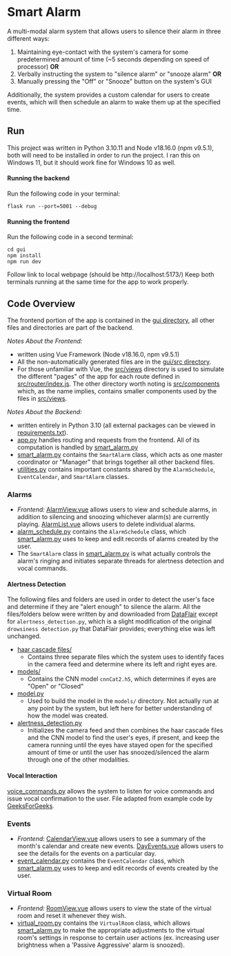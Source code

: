 # Smart Alarm
A multi-modal alarm system that allows users to silence their
alarm in three different ways:
1. Maintaining eye-contact with the system's camera for some
predetermined amount of time (~5 seconds depending on speed 
of processor)
**OR**
2. Verbally instructing the system to "silence alarm" or
"snooze alarm"
**OR**
3. Manually pressing the "Off" or "Snooze" button on the system's GUI

Additionally, the system provides a custom calendar for users to create
events, which will then schedule an alarm to wake them up at the specified time.


## Run
This project was written in Python 3.10.11 and Node v18.16.0 (npm v9.5.1), 
both will need to be installed in order to run the project. I
ran this on Windows 11, but it should work fine for Windows
10 as well. 

#### Running the backend
Run the following code in your terminal:
```
flask run --port=5001 --debug 
```
#### Running the frontend
Run the following code in a second terminal:
```
cd gui
npm install
npm run dev 
```
Follow link to local webpage (should be http://localhost:5173/)
Keep both terminals running at the same time for
the app to work properly. 

## Code Overview
The frontend portion of the app is contained in the 
[gui directory](/gui), all other files and directories are
part of the backend.

*Notes About the Frontend:*
* written using Vue Framework (Node v18.16.0, npm v9.5.1)
* All the non-automatically generated files are in the 
[gui/src directory](/gui/src). 
* For those unfamiliar with Vue, the [src/views](/gui/src/views) directory 
is used to simulate the different "pages" of the app for each route 
defined in [src/router/index.js](/gui/src/router/index.js). The other
directory worth noting is [src/components](/gui/src/components) which, as
the name implies, contains smaller components used by the files in [src/views](/gui/src/views). 

*Notes About the Backend:*
* written entirely in Python 3.10 (all external packages can
be viewed in [requirements.txt](/requirements.txt)).
* [app.py](/app.py) handles routing and requests from the
frontend. All of its computation is handled by [smart_alarm.py](/smart_alarm.py)
* [smart_alarm.py](/smart_alarm.py) contains the `SmartAlarm` class, which
acts as one master coordinator or "Manager" that brings together 
all other backend files.
* [utilities.py](/utilities.py) contains important constants shared
by the `AlarmSchedule`, `EventCalendar`, and `SmartAlarm` classes.

### Alarms
* *Frontend:* [AlarmView.vue](/gui/src/views/AlarmView.vue) allows
users to view and schedule alarms, in addition to silencing and snoozing
whichever alarm(s) are currently playing. [AlarmList.vue](/gui/src/components/AlarmList.vue)
allows users to delete individual alarms.
* [alarm_schedule.py](/alarm_schedule.py) contains the `AlarmSchedule` class,
which [smart_alarm.py](/smart_alarm.py) uses to keep and edit records of
alarms created by the user.
* The `SmartAlarm` class in [smart_alarm.py](/smart_alarm.py) is what actually
controls the alarm's ringing and initiates separate threads for alertness detection
and vocal commands.

#### Alertness Detection
The following files and folders are used in order to detect the 
user's face and determine if they are "alert enough" to silence 
the alarm. All the files/folders below were written by and downloaded
from [DataFlair](https://data-flair.training/blogs/python-project-driver-drowsiness-detection-system/) 
except for `alertness_detection.py`, which is a slight modification of the original
`drowsiness detection.py` that DataFlair provides; everything else was left unchanged.
* [haar cascade files/](/haar%20cascade%20files)
  * Contains three separate files which the system uses to identify
  faces in the camera feed and determine where its left and right eyes
  are.
* [models/](/models)
  * Contains the CNN model `cnnCat2.h5`, which determines if eyes are
  "Open" or "Closed"
* [model.py](/model.py)
  * Used to build the model in the `models/` directory. Not
  actually run at any point by the system, but left here for better
  understanding of how the model was created.
* [alertness_detection.py](/alertness_detection.py)
  * Initializes the camera feed and then combines the haar cascade files 
  and the CNN model to find the user's eyes, if present, and keep the camera
  running until the eyes have stayed open for the specified amount of time or
  until the user has snoozed/silenced the alarm through one of the other modalities.
#### Vocal Interaction
[voice_commands.py](/voice_commands.py) allows the system to listen
for voice commands and issue vocal confirmation to the user. File adapted
from example code by [GeeksForGeeks](https://www.geeksforgeeks.org/python-convert-speech-to-text-and-text-to-speech/).

### Events

* *Frontend:* [CalendarView.vue](/gui/src/views/CalendarView.vue) allows
users to see a summary of the month's calendar and create new events. 
[DayEvents.vue](/gui/src/components/DayEvents.vue) allows users to see the
details for the events on a particular day.
* [event_calendar.py](/event_calendar.py) contains the `EventCalendar`
class, which [smart_alarm.py](/smart_alarm.py) uses to keep and edit
records of events created by the user.

### Virtual Room

* *Frontend:* [RoomView.vue](/gui/src/views/RoomView.vue) allows users
to view the state of the virtual room and reset it whenever they wish.
* [virtual_room.py](/virtual_room.py) contains the `VirtualRoom` class,
which allows [smart_alarm.py](/smart_alarm.py) to make the appropriate
adjustments to the virtual room's settings in response to certain user
actions (ex. increasing user brightness when a 'Passive Aggressive' alarm
is snoozed).